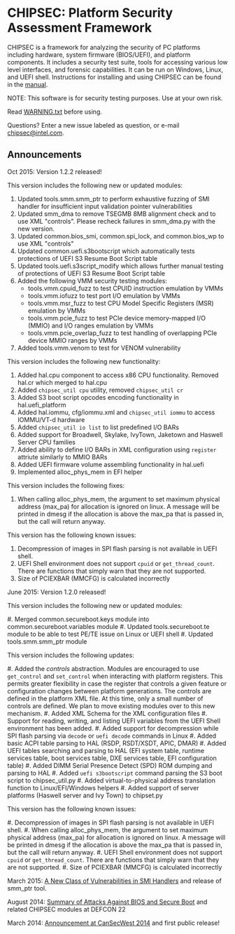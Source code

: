 CHIPSEC: Platform Security Assessment Framework
===============================================

CHIPSEC is a framework for analyzing the security of PC platforms including hardware, system firmware (BIOS/UEFI), and platform components. It includes a security test suite, tools for accessing various low level interfaces, and forensic capabilities. It can be run on Windows, Linux, and UEFI shell. Instructions for installing and using CHIPSEC can be found in the [manual](chipsec-manual.pdf).

NOTE: This software is for security testing purposes. Use at your own risk.

Read [WARNING.txt](source/tool/WARNING.txt) before using.

Questions? Enter a new issue labeled as question, or e-mail chipsec@intel.com.


Announcements
-------------

Oct 2015: Version 1.2.2 released! 

This version includes the following new or updated modules:

1. Updated tools.smm.smm_ptr to perform exhaustive fuzzing of SMI handler for insufficient input validation pointer vulnerabilities
2. Updated smm_dma to remove TSEGMB 8MB alignment check and to use XML "controls". Please recheck failures in smm_dma.py with the new version.
3. Updated common.bios_smi, common.spi_lock, and common.bios_wp to use XML "controls"
4. Updated common.uefi.s3bootscript which automatically tests protections of UEFI S3 Resume Boot Script table
5. Updated tools.uefi.s3script_modify which allows further manual testing of protections of UEFI S3 Resume Boot Script table
6. Added the following VMM security testing modules:
    * tools.vmm.cpuid_fuzz to test CPUID instruction emulation by VMMs
    * tools.vmm.iofuzz to test port I/O emulation by VMMs
    * tools.vmm.msr_fuzz to test CPU Model Specific Registers (MSR) emulation by VMMs
    * tools.vmm.pcie_fuzz to test PCIe device memory-mapped I/O (MMIO) and I/O ranges emulation by VMMs
    * tools.vmm.pcie_overlap_fuzz to test handling of overlapping PCIe device MMIO ranges by VMMs
7. Added tools.vmm.venom to test for VENOM vulnerability

This version includes the following new functionality:

1. Added hal.cpu component to access x86 CPU functionality. Removed hal.cr which merged to hal.cpu
2. Added ``chipsec_util cpu`` utility, removed ``chipsec_util cr``
3. Added S3 boot script opcodes encoding functionality in hal.uefi_platform
4. Added hal.iommu, cfg/iommu.xml and ``chipsec_util iommu`` to access IOMMU/VT-d hardware
5. Added ``chipsec_util io list`` to list predefined I/O BARs
6. Added support for Broadwell, Skylake, IvyTown, Jaketown and Haswell Server CPU families
7. Added ability to define I/O BARs in XML configuration using ``register`` attriute similarly to MMIO BARs
8. Added UEFI firmware volume assembling functionality in hal.uefi
9. Implemented alloc_phys_mem in EFI helper

This version includes the following fixes:

1. When calling alloc_phys_mem, the argument to set maximum physical address (max_pa) for allocation is ignored on linux. A message will be printed in dmesg if the allocation is above the max_pa that is passed in, but the call will return anyway.

This version has the following known issues:

1. Decompression of images in SPI flash parsing is not available in UEFI shell.
2. UEFI Shell environment does not support ``cpuid`` or ``get_thread_count``. There are functions that simply warn that they are not supported.
3. Size of PCIEXBAR (MMCFG) is calculated incorrectly



June 2015: Version 1.2.0 released! 

This version includes the following new or updated modules:

#. Merged common.secureboot.keys module into common.secureboot.variables
module
#. Updated tools.secureboot.te module to be able to test PE/TE issue on
Linux or UEFI shell
#. Updated tools.smm.smm_ptr module

This version includes the following updates:

#. Added the *controls* abstraction. Modules are encouraged to use
``get_control`` and ``set_control`` when interacting with platform
registers. This permits greater flexibility in case the register that
controls a given feature or configuration changes between platform
generations. The controls are defined in the platform XML file. At this
time, only a small number of controls are defined. We plan to move
existing modules over to this new mechanism.
#. Added XML Schema for the XML configuration files
#. Support for reading, writing, and listing UEFI variables from the
UEFI Shell environment has been added.
#. Added support for decompression while SPI flash parsing via
``decode`` or ``uefi decode`` commands in Linux
#. Added basic ACPI table parsing to HAL (RSDP, RSDT/XSDT, APIC, DMAR)
#. Added UEFI tables searching and parsing to HAL (EFI system table,
runtime services table, boot services table, DXE services table, EFI
configuration table)
#. Added DIMM Serial Presence Detect (SPD) ROM dumping and parsing to
HAL
#. Added ``uefi s3bootscript`` command parsing the S3 boot script to
chipsec_util.py
#. Added virtual-to-physical address translation function to
Linux/EFI/Windows helpers
#. Added support of server platforms (Haswell server and Ivy Town) to
chipset.py

This version has the following known issues:

#. Decompression of images in SPI flash parsing is not available in UEFI
shell.
#. When calling alloc_phys_mem, the argument to set maximum physical
address (max_pa) for allocation is ignored on linux. A message will be
printed in dmesg if the allocation is above the max_pa that is passed
in, but the call will return anyway.
#. UEFI Shell environment does not support ``cpuid`` or
``get_thread_count``. There are functions that simply warn that they are
not supported.
#. Size of PCIEXBAR (MMCFG) is calculated incorrectly


March 2015: [A New Class of Vulnerabilities in SMI Handlers](https://cansecwest.com/slides/2015/A%20New%20Class%20of%20Vulnin%20SMI%20-%20Andrew%20Furtak.pdf) and release of smm_ptr tool. 

August 2014: [Summary of Attacks Against BIOS and Secure Boot](https://media.defcon.org/DEF%20CON%2022/DEF%20CON%2022%20presentations/Bulygin,%20Bazhaniul,%20Furtak,%20and%20Loucaides%20-%20Updated/DEFCON-22-Bulygin-Bazhaniul-Furtak-Loucaides-Summary-of-attacks-against-BIOS-UPDATED.pdf) and related CHIPSEC modules at DEFCON 22

March 2014: [Announcement at CanSecWest 2014](https://cansecwest.com/slides/2014/Platform%20Firmware%20Security%20Assessment%20wCHIPSEC-csw14-final.pdf) and first public release!

